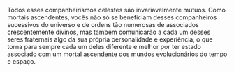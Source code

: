 ﻿Todos esses companheirismos celestes são invariavelmente mútuos. Como mortais ascendentes, vocês não só se beneficiam desses companheiros sucessivos do universo e de ordens tão numerosas de associados crescentemente divinos, mas também comunicarão a cada um desses seres fraternais algo da sua própria personalidade e experiência, o que torna para sempre cada um deles diferente e melhor por ter estado associado com um mortal ascendente dos mundos evolucionários do tempo e espaço.